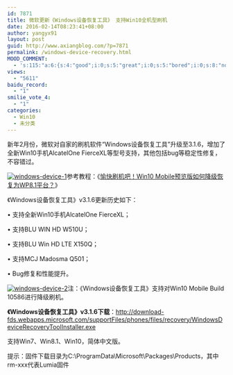 ```yaml
---
id: 7871
title: 微软更新《Windows设备恢复工具》 支持Win10全机型刷机
date: 2016-02-14T08:23:41+08:00
author: yangyx91
layout: post
guid: http://www.axiangblog.com/?p=7871
permalink: /windows-device-recovery.html
MOOD_COMMENT:
  - 's:115:"a:6:{s:4:"good";i:0;s:5:"great";i:0;s:5:"bored";i:0;s:8:"nonsense";i:0;s:13:"notunderstand";i:0;s:7:"passing";i:0;}";'
views:
  - "5611"
baidu_record:
  - "1"
smilie_vote_4:
  - "1"
categories:
  - Win10
  - 未分类
---
```

新年2月份，微软对自家的刷机软件“Windows设备恢复工具”升级至3.1.6，增加了全新Win10手机AlcatelOne FierceXL等型号支持，其他包括bug等稳定性修复，不容错过。

<a href="http://www.axiangblog.com/wp-content/uploads/2015/09/2015092900270389.jpg" target="_blank"  rel="nofollow" ><img class="aligncenter size-full wp-image-7873" src="http://www.axiangblog.com/wp-content/uploads/2015/09/2015092900270389.jpg" alt="windows-device-1" /></a>参考教程：《<a href="http://www.axiangblog.com/win10-mobile-degrade-wp8-1.html" data-slimstat-type="1" data-slimstat-callback="true" data-slimstat-tracking="false" target="_blank"  rel="nofollow" >愉快刷机吧！Win10 Mobile预览版如何降级恢复为WP8.1平台？</a>》

《Windows设备恢复工具》v3.1.6更新历史如下：

• 支持全新Win10手机AlcatelOne FierceXL；

• 支持BLU WIN HD W510U；

• 支持BLU Win HD LTE X150Q；

• 支持MCJ Madosma Q501；

• Bug修复和性能提升。

<a href="http://www.axiangblog.com/wp-content/uploads/2015/09/2015092900270549.jpg" target="_blank"  rel="nofollow" ><img class="aligncenter size-full wp-image-7874" src="http://www.axiangblog.com/wp-content/uploads/2015/09/2015092900270549.jpg" alt="windows-device-2" /></a>注：《Windows设备恢复工具》支持对Win10 Mobile Build 10586进行降级刷机。

**《Windows设备恢复工具》v3.1.6下载**：<a href="http://download-fds.webapps.microsoft.com/supportFiles/phones/files/recovery/WindowsDeviceRecoveryToolInstaller.exe" target="_blank" rel="nofollow" >http://download-fds.webapps.microsoft.com/supportFiles/phones/files/recovery/WindowsDeviceRecoveryToolInstaller.exe</a>

支持Win7、Win8.1、Win10，简体中文版。

提示：固件下载目录为C:\ProgramData\Microsoft\Packages\Products，其中rm-xxx代表Lumia固件

&nbsp;